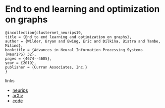 # End to end learning and optimization on graphs

```
@incollection{clusternet_neurips19,
title = {End to end learning and optimization on graphs},
author = {Wilder, Bryan and Ewing, Eric and Dilkina, Bistra and Tambe, Milind},
booktitle = {Advances in Neural Information Processing Systems (NeurIPS) 32},
pages = {4674--4685},
year = {2019},
publisher = {Curran Associates, Inc.}
}
```

links
- [neurips](https://nips.cc/Conferences/2019/Schedule?showEvent=13617)
- [arXiv](https://arxiv.org/abs/1905.13732)
- [code](https://github.com/bwilder0/clusternet)
